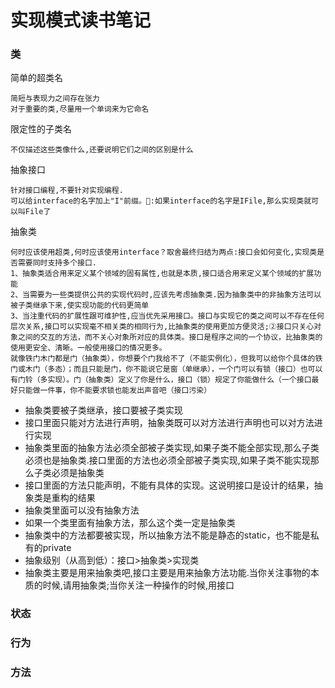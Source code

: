 # 实现模式读书笔记

### 类
	
简单的超类名
	
	简短与表现力之间存在张力
	对于重要的类,尽量用一个单词来为它命名
	
限定性的子类名

	不仅描述这些类像什么,还要说明它们之间的区别是什么

抽象接口
	
	针对接口编程,不要针对实现编程.
	可以给interface的名字加上"I"前缀。🌰:如果interface的名字是IFile,那么实现类就可以叫File了
	
抽象类
	
	何时应该使用超类,何时应该使用interface？取舍最终归结为两点:接口会如何变化,实现类是否需要同时支持多个接口.
	1、抽象类适合用来定义某个领域的固有属性,也就是本质,接口适合用来定义某个领域的扩展功能
	2、当需要为一些类提供公共的实现代码时,应该先考虑抽象类.因为抽象类中的非抽象方法可以被子类继承下来,使实现功能的代码更简单
	3、当注重代码的扩展性跟可维护性,应当优先采用接口。接口与实现它的类之间可以不存在任何层次关系,接口可以实现毫不相关类的相同行为,比抽象类的使用更加方便灵活;②接口只关心对象之间的交互的方法，而不关心对象所对应的具体类。接口是程序之间的一个协议，比抽象类的使用更安全、清晰。一般使用接口的情况更多。
	就像铁门木门都是门（抽象类），你想要个门我给不了（不能实例化），但我可以给你个具体的铁门或木门（多态）；而且只能是门，你不能说它是窗（单继承），一个门可以有锁（接口）也可以有门铃（多实现）。门（抽象类）定义了你是什么，接口（锁）规定了你能做什么（一个接口最好只能做一件事，你不能要求锁也能发出声音吧（接口污染）
	
* 抽象类要被子类继承，接口要被子类实现
* 接口里面只能对方法进行声明，抽象类既可以对方法进行声明也可以对方法进行实现
* 抽象类里面的抽象方法必须全部被子类实现,如果子类不能全部实现,那么子类必须也是抽象类.接口里面的方法也必须全部被子类实现,如果子类不能实现那么子类必须是抽象类
* 接口里面的方法只能声明，不能有具体的实现。这说明接口是设计的结果，抽象类是重构的结果
* 抽象类里面可以没有抽象方法
* 如果一个类里面有抽象方法，那么这个类一定是抽象类
* 抽象类中的方法都要被实现，所以抽象方法不能是静态的static，也不能是私有的private
* 抽象级别（从高到低）：接口>抽象类>实现类
* 抽象类主要是用来抽象类吧,接口主要是用来抽象方法功能.当你关注事物的本质的时候,请用抽象类;当你关注一种操作的时候,用接口

### 状态

### 行为

### 方法
	
	
	
	
	


